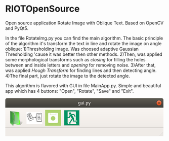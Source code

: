 # RIOTOpenSource
Open source application Rotate Image with Oblique Text. Based on OpenCV and PyQt5.

In the file RotateImg.py you can find the main algorithm. The basic principle of the algorithm it's transform the text in line and rotate the image on angle oblique:
1)Thresholding image. Was choosed adaptive Gaussian Thresholding 'cause it was better then other methods.
2)Then, was applied some morphological transforms such as <em>closing</em> for filling the holes between and inside letters and <em>opening</em> for removing noise.
3)After that, was applied <em>Hough Transform</em> for finding lines and then detecting angle.
4)The final part, just rotate the image to the detected angle.

This algorithm is flavored with GUI in file MainApp.py. Simple and beautiful app which has 4 buttons: "Open", "Rotate", "Save" and "Exit".

  ![alt text](https://github.com/vovanezha/RIOTOpenSource/blob/master/gui.png)


